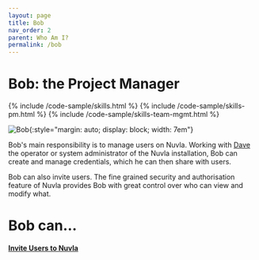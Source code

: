 ```yaml
---
layout: page
title: Bob
nav_order: 2
parent: Who Am I?
permalink: /bob
---
```



# Bob: the Project Manager

{% include /code-sample/skills.html %} {% include /code-sample/skills-pm.html %} {% include /code-sample/skills-team-mgmt.html %} 

![Bob](/docs/assets/bob.png){:style="margin: auto; display: block; width: 7em"}

Bob's main responsibility is to manage users on Nuvla. Working with [Dave](/dave) the operator or system administrator of the Nuvla installation, Bob can create and manage credentials, which he can then share with users.

Bob can also invite users. The fine grained security and authorisation feature of Nuvla provides Bob with great control over who can view and modify what.


# Bob can...

#### [Invite Users to Nuvla](/nuvla/invite-users)
